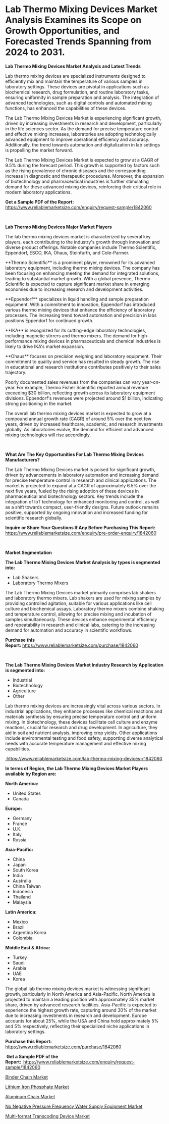 <p><h1>Lab Thermo Mixing Devices Market Analysis Examines its Scope on Growth Opportunities, and Forecasted Trends Spanning from 2024 to 2031.</h1></p><p><strong>Lab Thermo Mixing Devices Market Analysis and Latest Trends</strong></p>
<p><p>Lab thermo mixing devices are specialized instruments designed to efficiently mix and maintain the temperature of various samples in laboratory settings. These devices are pivotal in applications such as biochemical research, drug formulation, and routine laboratory tasks, ensuring uniformity in sample preparation and analysis. The integration of advanced technologies, such as digital controls and automated mixing functions, has enhanced the capabilities of these devices.</p><p>The Lab Thermo Mixing Devices Market is experiencing significant growth, driven by increasing investments in research and development, particularly in the life sciences sector. As the demand for precise temperature control and effective mixing increases, laboratories are adopting technologically advanced equipment to improve operational efficiency and accuracy. Additionally, the trend towards automation and digitalization in lab settings is propelling the market forward.</p><p>The Lab Thermo Mixing Devices Market is expected to grow at a CAGR of 9.5% during the forecast period. This growth is supported by factors such as the rising prevalence of chronic diseases and the corresponding increase in diagnostic and therapeutic procedures. Moreover, the expansion of biotechnology and pharmaceutical industries is further stimulating demand for these advanced mixing devices, reinforcing their critical role in modern laboratory applications.</p></p>
<p><strong>Get a Sample PDF of the Report:&nbsp;</strong> <a href="https://www.reliablemarketsize.com/enquiry/request-sample/1842060?utm_campaign=1422&utm_medium=2&utm_source=Github&utm_content=ia&utm_term=16102024&utm_id=lab-thermo-mixing-devices">https://www.reliablemarketsize.com/enquiry/request-sample/1842060</a></p>
<p>&nbsp;</p>
<p><strong>Lab Thermo Mixing Devices Major Market Players</strong></p>
<p><p>The lab thermo mixing devices market is characterized by several key players, each contributing to the industry's growth through innovation and diverse product offerings. Notable companies include Thermo Scientific, Eppendorf, ESCO, IKA, Ohaus, Steinfurth, and Cole-Parmer.</p><p>**Thermo Scientific** is a prominent player, renowned for its advanced laboratory equipment, including thermo mixing devices. The company has been focusing on enhancing meeting the demand for integrated solutions, leading to substantial market growth. With a global presence, Thermo Scientific is expected to capture significant market share in emerging economies due to increasing research and development activities.</p><p>**Eppendorf** specializes in liquid handling and sample preparation equipment. With a commitment to innovation, Eppendorf has introduced various thermo mixing devices that enhance the efficiency of laboratory processes. The increasing trend toward automation and precision in labs positions Eppendorf for continued growth. </p><p>**IKA** is recognized for its cutting-edge laboratory technologies, including magnetic stirrers and thermo mixers. The demand for high-performance mixing devices in pharmaceuticals and chemical industries is likely to drive IKA's market expansion.</p><p>**Ohaus** focuses on precision weighing and laboratory equipment. Their commitment to quality and service has resulted in steady growth. The rise in educational and research institutions contributes positively to their sales trajectory.</p><p>Poorly documented sales revenues from the companies can vary year-on-year. For example, Thermo Fisher Scientific reported annual revenue exceeding $30 billion, reflecting growth across its laboratory equipment divisions. Eppendorf's revenues were projected around $1 billion, indicating strong positioning in the market. </p><p>The overall lab thermo mixing devices market is expected to grow at a compound annual growth rate (CAGR) of around 5% over the next few years, driven by increased healthcare, academic, and research investments globally. As laboratories evolve, the demand for efficient and advanced mixing technologies will rise accordingly.</p></p>
<p>&nbsp;</p>
<p><strong>What Are The Key Opportunities For Lab Thermo Mixing Devices Manufacturers?</strong></p>
<p><p>The Lab Thermo Mixing Devices market is poised for significant growth, driven by advancements in laboratory automation and increasing demand for precise temperature control in research and clinical applications. The market is projected to expand at a CAGR of approximately 6.5% over the next five years, fueled by the rising adoption of these devices in pharmaceutical and biotechnology sectors. Key trends include the integration of IoT technology for enhanced monitoring and control, as well as a shift towards compact, user-friendly designs. Future outlook remains positive, supported by ongoing innovation and increased funding for scientific research globally.</p></p>
<p><strong>Inquire or Share Your Questions If Any Before Purchasing This Report:</strong> <a href="https://www.reliablemarketsize.com/enquiry/pre-order-enquiry/1842060?utm_campaign=1422&utm_medium=2&utm_source=Github&utm_content=ia&utm_term=16102024&utm_id=lab-thermo-mixing-devices">https://www.reliablemarketsize.com/enquiry/pre-order-enquiry/1842060</a></p>
<p>&nbsp;</p>
<p><strong>Market Segmentation</strong></p>
<p><strong>The Lab Thermo Mixing Devices Market Analysis by types is segmented into:</strong></p>
<p><ul><li>Lab Shakers</li><li>Laboratory Thermo Mixers</li></ul></p>
<p><p>The Lab Thermo Mixing Devices market primarily comprises lab shakers and laboratory thermo mixers. Lab shakers are used for mixing samples by providing controlled agitation, suitable for various applications like cell culture and biochemical assays. Laboratory thermo mixers combine shaking and temperature control, allowing for precise mixing and incubation of samples simultaneously. These devices enhance experimental efficiency and repeatability in research and clinical labs, catering to the increasing demand for automation and accuracy in scientific workflows.</p></p>
<p><strong>Purchase this Report:&nbsp;</strong><a href="https://www.reliablemarketsize.com/purchase/1842060?utm_campaign=1422&utm_medium=2&utm_source=Github&utm_content=ia&utm_term=16102024&utm_id=lab-thermo-mixing-devices">https://www.reliablemarketsize.com/purchase/1842060</a></p>
<p>&nbsp;</p>
<p><strong>The Lab Thermo Mixing Devices Market Industry Research by Application is segmented into:</strong></p>
<p><ul><li>Industrial</li><li>Biotechnology</li><li>Agriculture</li><li>Other</li></ul></p>
<p><p>Lab thermo mixing devices are increasingly vital across various sectors. In industrial applications, they enhance processes like chemical reactions and materials synthesis by ensuring precise temperature control and uniform mixing. In biotechnology, these devices facilitate cell culture and enzyme reactions, crucial for research and drug development. In agriculture, they aid in soil and nutrient analysis, improving crop yields. Other applications include environmental testing and food safety, supporting diverse analytical needs with accurate temperature management and effective mixing capabilities.</p></p>
<p><a href="https://www.reliablemarketsize.com/lab-thermo-mixing-devices-r1842060?utm_campaign=1422&utm_medium=2&utm_source=Github&utm_content=ia&utm_term=16102024&utm_id=lab-thermo-mixing-devices">&nbsp;https://www.reliablemarketsize.com/lab-thermo-mixing-devices-r1842060</a></p>
<p><strong>In terms of Region, the Lab Thermo Mixing Devices Market Players available by Region are:</strong></p>
<p>
    <p> <strong> North America: </strong>
        <ul>
            <li>United States</li>
            <li>Canada</li>
        </ul>
        </p> 
    <p> <strong> Europe: </strong>
        <ul>
            <li>Germany</li>
            <li>France</li>
            <li>U.K.</li>
            <li>Italy</li>
            <li>Russia</li>
        </ul>
        </p> 
    <p> <strong> Asia-Pacific: </strong>
        <ul>
            <li>China</li>
            <li>Japan</li>
            <li>South Korea</li>
            <li>India</li>
            <li>Australia</li>
            <li>China Taiwan</li>
            <li>Indonesia</li>
            <li>Thailand</li>
            <li>Malaysia</li>
        </ul>
        </p> 
    <p> <strong> Latin America: </strong>
        <ul>
            <li>Mexico</li>
            <li>Brazil</li>
            <li>Argentina Korea</li>
            <li>Colombia</li>
        </ul>
        </p> 
    <p> <strong> Middle East & Africa: </strong>
        <ul>
            <li>Turkey</li>
            <li>Saudi</li>
            <li>Arabia</li>
            <li>UAE</li>
            <li>Korea</li>
        </ul>
    </p>
    </p>
<p><p>The global lab thermo mixing devices market is witnessing significant growth, particularly in North America and Asia-Pacific. North America is projected to maintain a leading position with approximately 35% market share, driven by advanced research facilities. Asia-Pacific is expected to experience the highest growth rate, capturing around 30% of the market due to increasing investments in research and development. Europe accounts for about 25%, while the USA and China hold approximately 5% and 5% respectively, reflecting their specialized niche applications in laboratory settings.</p></p>
<p><strong>Purchase this Report: </strong><a href="https://www.reliablemarketsize.com/purchase/1842060?utm_campaign=1422&utm_medium=2&utm_source=Github&utm_content=ia&utm_term=16102024&utm_id=lab-thermo-mixing-devices">https://www.reliablemarketsize.com/purchase/1842060</a></p>
<p>&nbsp;<strong>Get a Sample PDF of the Report:&nbsp;&nbsp;</strong><a href="https://www.reliablemarketsize.com/enquiry/request-sample/1842060?utm_campaign=1422&utm_medium=2&utm_source=Github&utm_content=ia&utm_term=16102024&utm_id=lab-thermo-mixing-devices">https://www.reliablemarketsize.com/enquiry/request-sample/1842060</a></p>
<p><strong></strong></p>
<p><p><a href="https://issuu.com/reportprime-2/docs/binder-chain-market-size-2030.pptx_298c34936d2a12?utm_campaign=1422&utm_medium=2&utm_source=Github&utm_content=ia&utm_term=16102024&utm_id=lab-thermo-mixing-devices">Binder Chain Market</a></p><p><a href="https://www.linkedin.com/pulse/lithium-iron-phosphate-market-outlook-forecast-from-2024-2031-azxuc?utm_campaign=1422&utm_medium=2&utm_source=Github&utm_content=ia&utm_term=16102024&utm_id=lab-thermo-mixing-devices">Lithium Iron Phosphate Market</a></p><p><a href="https://issuu.com/reportprime-2/docs/aluminum-chain-market-size-2030.ppt_7bbaf4e97cab2f?utm_campaign=1422&utm_medium=2&utm_source=Github&utm_content=ia&utm_term=16102024&utm_id=lab-thermo-mixing-devices">Aluminum Chain Market</a></p><p><a href="https://github.com/luxssbml/Market-Research-Report-List-1/blob/main/no-negative-pressure-frequency-water-supply-equipment-market.md?utm_campaign=1422&utm_medium=2&utm_source=Github&utm_content=ia&utm_term=16102024&utm_id=lab-thermo-mixing-devices">No Negative Pressure Frequency Water Supply Equipment Market</a></p><p><a href="https://github.com/angilauio/Market-Research-Report-List-1/blob/main/multi-format-transcoding-device-market.md?utm_campaign=1422&utm_medium=2&utm_source=Github&utm_content=ia&utm_term=16102024&utm_id=lab-thermo-mixing-devices">Multi-format Transcoding Device Market</a></p></p>